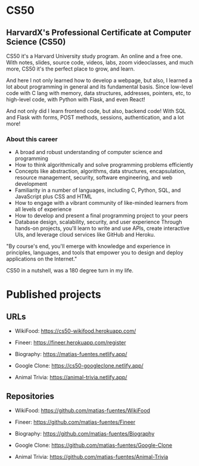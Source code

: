 # CS50

## HarvardX's Professional Certificate at Computer Science (CS50)

CS50 it's a Harvard University study program. An online and a free one. With notes, slides, source code, videos, labs, zoom videoclasses, and much more, CS50 it's the perfect place to grow, and learn.

And here I not only learned how to develop a webpage, but also, I learned a lot about programming in general and its fundamental basis. Since low-level code with C lang with memory, data structures, addresses, pointers, etc, to high-level code, with Python with Flask, and even React!

And not only did I learn frontend code, but also, backend code! With SQL and Flask with forms, POST methods, sessions, authentication, and a lot more!

### About this career

-   A broad and robust understanding of computer science and programming
-   How to think algorithmically and solve programming problems efficiently
-   Concepts like abstraction, algorithms, data structures, encapsulation, resource management, security, software
    engineering, and web development
-   Familiarity in a number of languages, including C, Python, SQL, and JavaScript plus CSS and HTML
-   How to engage with a vibrant community of like-minded learners from all levels of experience
-   How to develop and present a final programming project to your peers
-   Database design, scalability, security, and user experience Through hands-on projects, you'll learn to write and use APIs, create interactive UIs, and leverage cloud services like GitHub and Heroku.

"By course's end, you'll emerge with knowledge and experience in principles, languages, and tools that empower you to
design and deploy applications on the Internet."

CS50 in a nutshell, was a 180 degree turn in my life.

# Published projects

## URLs

-   WikiFood: https://cs50-wikifood.herokuapp.com/

-   Fineer: https://fineer.herokuapp.com/register

-   Biography: https://matias-fuentes.netlify.app/

-   Google Clone: https://cs50-googleclone.netlify.app/

-   Animal Trivia: https://animal-trivia.netlify.app/

## Repositories

-   WikiFood: https://github.com/matias-fuentes/WikiFood

-   Fineer: https://github.com/matias-fuentes/Fineer

-   Biography: https://github.com/matias-fuentes/Biography

-   Google Clone: https://github.com/matias-fuentes/Google-Clone

-   Animal Trivia: https://github.com/matias-fuentes/Animal-Trivia

